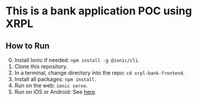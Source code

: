 # This is a bank application POC using XRPL

## How to Run
0) Install Ionic if needed: `npm install -g @ionic/cli`.
1) Clone this repository.
2) In a terminal, change directory into the repo: `cd xrpl-bank-frontend`.
3) Install all packages: `npm install`.
4) Run on the web: `ionic serve`.
5) Run on iOS or Android: See [here](https://ionicframework.com/docs/building/running).
